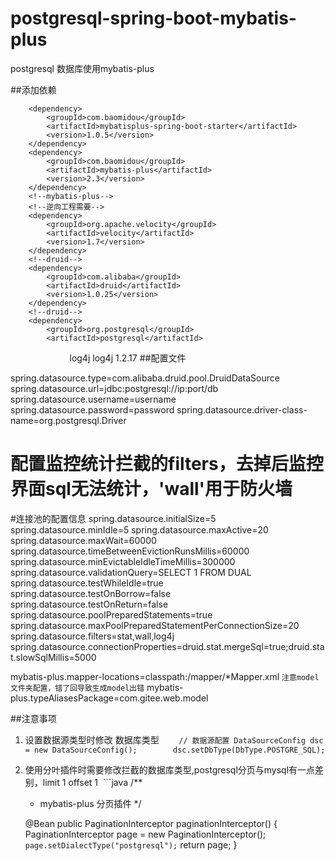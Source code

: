 # postgresql-spring-boot-mybatis-plus
postgresql 数据库使用mybatis-plus 

##添加依赖

<!-- mybatis的orm插件 -->
        <dependency>
            <groupId>com.baomidou</groupId>
            <artifactId>mybatisplus-spring-boot-starter</artifactId>
            <version>1.0.5</version>
        </dependency>
        <dependency>
            <groupId>com.baomidou</groupId>
            <artifactId>mybatis-plus</artifactId>
            <version>2.3</version>
        </dependency>
        <!--mybatis-plus-->
        <!--逆向工程需要-->
        <dependency>
            <groupId>org.apache.velocity</groupId>
            <artifactId>velocity</artifactId>
            <version>1.7</version>
        </dependency>
        <!--druid-->
        <dependency>
            <groupId>com.alibaba</groupId>
            <artifactId>druid</artifactId>
            <version>1.0.25</version>
        </dependency>
        <!--druid-->
        <dependency>
            <groupId>org.postgresql</groupId>
            <artifactId>postgresql</artifactId>
        </dependency>
         <!--druid依赖log4j-->
        <dependency>
            <groupId>log4j</groupId>
            <artifactId>log4j</artifactId>
            <version>1.2.17</version>
        </dependency>
 ##配置文件
 
spring.datasource.type=com.alibaba.druid.pool.DruidDataSource
spring.datasource.url=jdbc:postgresql://ip:port/db
spring.datasource.username=username
spring.datasource.password=password
spring.datasource.driver-class-name=org.postgresql.Driver
# 配置监控统计拦截的filters，去掉后监控界面sql无法统计，'wall'用于防火墙


#连接池的配置信息
spring.datasource.initialSize=5
spring.datasource.minIdle=5
spring.datasource.maxActive=20
spring.datasource.maxWait=60000
spring.datasource.timeBetweenEvictionRunsMillis=60000
spring.datasource.minEvictableIdleTimeMillis=300000
spring.datasource.validationQuery=SELECT 1 FROM DUAL
spring.datasource.testWhileIdle=true
spring.datasource.testOnBorrow=false
spring.datasource.testOnReturn=false
spring.datasource.poolPreparedStatements=true
spring.datasource.maxPoolPreparedStatementPerConnectionSize=20
spring.datasource.filters=stat,wall,log4j
spring.datasource.connectionProperties=druid.stat.mergeSql=true;druid.stat.slowSqlMillis=5000

 mybatis-plus.mapper-locations=classpath:/mapper/*Mapper.xml
 `注意model文件夹配置，错了回导致生成model出错`
mybatis-plus.typeAliasesPackage=com.gitee.web.model


##注意事项
1. 设置数据源类型时修改 数据库类型
        `// 数据源配置
        DataSourceConfig dsc = new DataSourceConfig();
        dsc.setDbType(DbType.POSTGRE_SQL);`
2. 使用分叶插件时需要修改拦截的数据库类型,postgresql分页与mysql有一点差别，limit 1 offset 1
  ```java
  /**
     * mybatis-plus 分页插件
     */

    @Bean
    public PaginationInterceptor paginationInterceptor() {
        PaginationInterceptor page = new PaginationInterceptor();
       `page.setDialectType("postgresql");`
        return page;
    }
 ```

